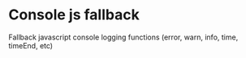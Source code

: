 # Console js fallback
Fallback javascript console logging functions (error, warn, info, time, timeEnd, etc)
